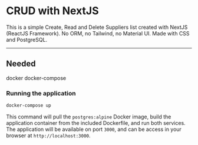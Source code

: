 # CRUD with NextJS

This is a simple Create, Read and Delete Suppliers list created with NextJS (ReactJS Framework). No ORM, no Tailwind, no Material UI. Made with CSS and PostgreSQL.

---

## Needed

docker
docker-compose

### Running the application

```bash
docker-compose up
```

This command will pull the `postgres:alpine` Docker image, build the application container from the included Dockerfile, and run both services. The application will be available on port `3000`, and can be access in your browser at `http://localhost:3000`. 


